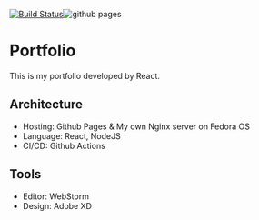 [![Build Status](https://travis-ci.com/ukitomato/portfolio.svg?branch=master)](https://travis-ci.com/ukitomato/portfolio)![github pages](https://github.com/ukitomato/portfolio/workflows/github%20pages/badge.svg)

# Portfolio
This is my portfolio developed by React.
## Architecture
- Hosting: Github Pages & My own Nginx server on Fedora OS
- Language: React, NodeJS
- CI/CD: Github Actions
## Tools
- Editor: WebStorm
- Design: Adobe XD
